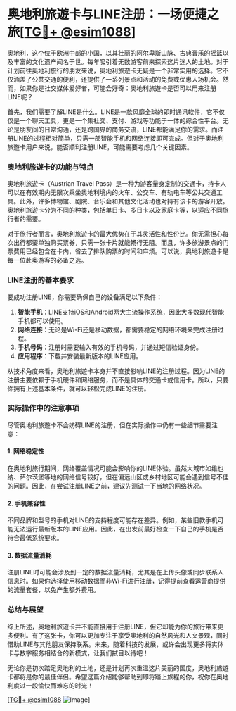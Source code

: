 # 奥地利旅遊卡与LINE注册：一场便捷之旅[[TG💪+ @esim1088](https://t.me/s/esim1088)]

奥地利，这个位于欧洲中部的小国，以其壮丽的阿尔卑斯山脉、古典音乐的摇篮以及丰富的文化遗产闻名于世。每年吸引着无数游客前来探索这片迷人的土地。对于计划前往奥地利旅行的朋友来说，奥地利旅遊卡无疑是一个非常实用的选择。它不仅涵盖了公共交通的便利，还提供了一系列景点和活动的免费或优惠入场机会。然而，如果你是社交媒体爱好者，可能会好奇：奥地利旅遊卡是否可以用来注册LINE呢？

首先，我们需要了解LINE是什么。LINE是一款风靡全球的即时通讯软件，它不仅仅是一个聊天工具，更是一个集社交、支付、游戏等功能于一体的综合性平台。无论是朋友间的日常沟通，还是跨国界的商务交流，LINE都能满足你的需求。而注册LINE的过程相对简单，只需一部智能手机和网络连接即可完成。但对于奥地利旅遊卡用户来说，能否顺利注册LINE，可能需要考虑几个关键因素。

### 奥地利旅遊卡的功能与特点

奥地利旅遊卡（Austrian Travel Pass）是一种为游客量身定制的交通卡，持卡人可以在有效期内无限次乘坐奥地利境内的火车、公交车、有轨电车等公共交通工具。此外，许多博物馆、剧院、音乐会和其他文化活动也对持有该卡的游客开放。奥地利旅遊卡分为不同的种类，包括单日卡、多日卡以及家庭卡等，以适应不同旅行者的需要。

对于旅行者而言，奥地利旅遊卡的最大优势在于其灵活性和性价比。你无需担心每次出行都要单独购买票券，只需一张卡片就能畅行无阻。而且，许多旅游景点的门票费用已经包含在卡内，省去了排队购票的时间和麻烦。可以说，奥地利旅遊卡是每一位赴奥游客的必备之选。

### LINE注册的基本要求

要成功注册LINE，你需要确保自己的设备满足以下条件：

1. **智能手机**：LINE支持iOS和Android两大主流操作系统，因此大多数现代智能手机都可以使用。
2. **网络连接**：无论是Wi-Fi还是移动数据，都需要稳定的网络环境来完成注册过程。
3. **手机号码**：注册时需要输入有效的手机号码，并通过短信验证身份。
4. **应用程序**：下载并安装最新版本的LINE应用。

从技术角度来看，奥地利旅遊卡本身并不直接影响LINE的注册过程。因为LINE的注册主要依赖于手机硬件和网络服务，而不是具体的交通卡或信用卡。所以，只要你拥有上述基本条件，就可以轻松完成LINE的注册。

### 实际操作中的注意事项

尽管奥地利旅遊卡不会妨碍LINE的注册，但在实际操作中仍有一些细节需要注意：

#### 1. 网络稳定性
在奥地利旅行期间，网络覆盖情况可能会影响你的LINE体验。虽然大城市如维也纳、萨尔茨堡等地的网络信号较好，但在偏远山区或乡村地区可能会遇到信号不佳的问题。因此，在尝试注册LINE之前，建议先测试一下当地的网络状况。

#### 2. 手机兼容性
不同品牌和型号的手机对LINE的支持程度可能存在差异。例如，某些旧款手机可能无法运行最新版本的LINE应用。因此，在出发前最好检查一下自己的手机是否符合最低系统要求。

#### 3. 数据流量消耗
注册LINE时可能会涉及到一定的数据流量消耗，尤其是在上传头像或同步联系人信息时。如果你选择使用移动数据而非Wi-Fi进行注册，记得提前查看运营商提供的流量套餐，以免产生额外费用。

### 总结与展望

综上所述，奥地利旅遊卡并不能直接用于注册LINE，但它却能为你的旅行带来更多便利。有了这张卡，你可以更加专注于享受奥地利的自然风光和人文景观，同时借助LINE与其他朋友保持联系。未来，随着科技的发展，或许会出现更多将实体卡与数字服务相结合的新模式，让我们拭目以待吧！

无论你是初次踏足奥地利的土地，还是计划再次重温这片美丽的国度，奥地利旅遊卡都将是你的最佳伴侣。希望这篇介绍能够帮助到即将踏上旅程的你，祝你在奥地利度过一段愉快而难忘的时光！

[[TG💪+ @esim1088](https://t.me/s/esim1088) ![Image](https://i.postimg.cc/4NQfJmqS/Snipaste-2025-05-13-00-14-12.png)]